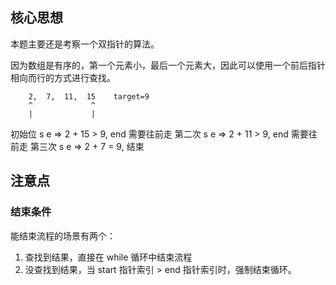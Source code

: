## 核心思想

本题主要还是考察一个双指针的算法。

因为数组是有序的，第一个元素小，最后一个元素大，因此可以使用一个前后指针相向而行的方式进行查找。

        2,  7,  11,  15    target=9
        ^             ^
        |             |
初始位   s             e   => 2 + 15 > 9, end 需要往前走
第二次   s        e        => 2 + 11 > 9, end 需要往前走
第三次   s   e             => 2 + 7 = 9, 结束

## 注意点

### 结束条件

能结束流程的场景有两个：
1. 查找到结果，直接在 while 循环中结束流程
2. 没查找到结果，当 start 指针索引 > end 指针索引时，强制结束循环。